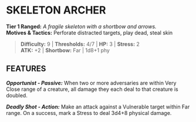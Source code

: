 # SKELETON ARCHER

**Tier 1 Ranged:** *A fragile skeleton with a shortbow and arrows.*  
**Motives & Tactics:** Perforate distracted targets, play dead, steal skin

> **Difficulty:** 9 | **Thresholds:** 4/7 | **HP:** 3 | **Stress:** 2  
> **ATK:** +2 | **Shortbow:** Far | 1d8+1 phy  

## FEATURES

***Opportunist - Passive:*** When two or more adversaries are within Very Close range of a creature, all damage they each deal to that creature is doubled.

***Deadly Shot - Action:*** Make an attack against a Vulnerable target within Far range. On a success, mark a Stress to deal 3d4+8 physical damage.
